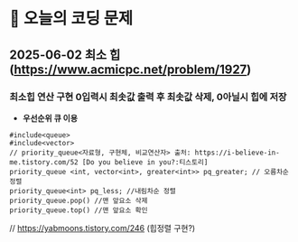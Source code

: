 # 🥹 오늘의 코딩 문제

## 2025-06-02 최소 힙(https://www.acmicpc.net/problem/1927)

### 최소힙 연산 구현 0입력시 최솟값 출력 후 최솟값 삭제, 0아닐시 힙에 저장

- **우선순위 큐 이용</br>**
```
#include<queue>
#include<vector>
// priority_queue<자료형, 구현체, 비교연산자> 출처: https://i-believe-in-me.tistory.com/52 [Do you believe in you?:티스토리]
priority_queue <int, vector<int>, greater<int>> pq_greater; // 오름차순 정렬
priority_queue<int> pq_less; //내림차순 정렬
priority_queue.pop() //맨 앞요소 삭제
priority_queue.top() //맨 앞요소 확인
```

// https://yabmoons.tistory.com/246 (힙정렬 구현?)
